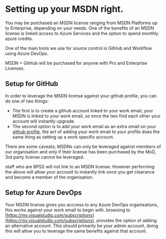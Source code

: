 # Setting up your MSDN right.

You may be purchased an MSDN license ranging from MSDN Platforms up to Enterprise, depending on your needs. One of the benefits of an MSDN license is linked access to Azure Services and the option to spend monthly azure credits.

One of the main tools we use for source control is GitHub and Workflow using Azure DevOps.

MSDN + GitHub will be purchased for anyone with Pro and Enterprise Licenses.

## Setup for GitHub

In order to leverage the MSDN license against your github profile, you can do one of two things:

- The first is to create a github account linked to your work email, your MSDN is linked to your work email, so once the two find each other your account will instantly upgrade.
- The second option is to add your work email as an extra email on your [github profile](https://github.com/settings/emails), the act of adding your work email to your profile does the same thing as setting up a work specific account.

There are some caveats; MSDNs can only be leveraged against members of our organisation and only if their license has been purchased by the MoD, 3rd party license cannot be leveraged.

staff who are BPSS will not link to an MSDN license. However performing the above will allow your account to instantly link once you get clearance and become a member of the organisation.

## Setup for Azure DevOps

Your MSDN license gives you acccess to any Azure DevOps organisations, this works against your work email to begin with. browsing to [https://my.visualstudio.com/subscriptions](https://my.visualstudio.com/subscriptions), provides the option of adding an alternative account. This should primarily be your admin account, doing this will allow you to leverage the same benefits against that account.
